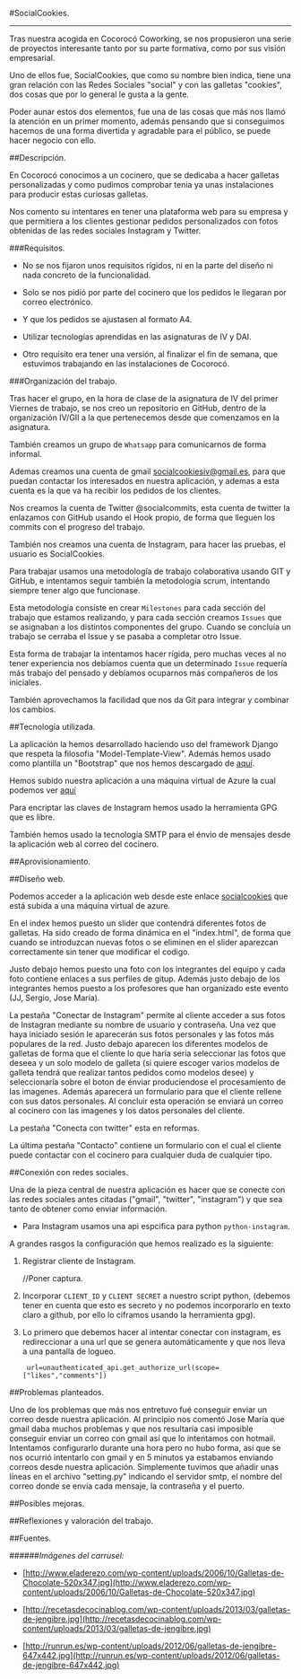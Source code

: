 #SocialCookies.
_______________

Tras nuestra acogida en  Cocorocó Coworking, se nos propusieron una serie de proyectos interesante tanto por su parte formativa, como por sus visión empresarial.

Uno de ellos fue, SocialCookies, que como su nombre bien indica, tiene una gran relación con las Redes Sociales "social" y con las galletas "cookies", dos cosas que por lo general le gusta a la gente.

Poder aunar estos dos elementos, fue una de las cosas que más nos llamó la atención en un primer momento, además pensando que si conseguimos hacemos de una forma divertida y agradable para el público, se puede hacer negocio con ello.


##Descripción.

En Cocorocó conocimos a un cocinero, que se dedicaba a hacer galletas personalizadas y como pudimos comprobar tenia ya unas instalaciones para producir estas curiosas galletas.

Nos comento su intentares en tener una plataforma web para su empresa y que permitiera a los clientes gestionar pedidos personalizados con fotos obtenidas de las redes sociales Instagram y Twitter.

###Requisitos.

- No se nos fijaron unos requisitos rígidos, ni en la parte del diseño ni nada concreto de la funcionalidad.

- Solo se nos pidió por parte del cocinero que los pedidos le llegaran por correo electrónico.

- Y que los pedidos se ajustasen al formato A4.

- Utilizar tecnologías aprendidas en las asignaturas de IV y DAI.

- Otro requisito era tener una versión, al finalizar el fin de semana, que estuvimos trabajando en las instalaciones de Cocorocó.


###Organización del trabajo.

Tras hacer el grupo, en la hora de clase de la asignatura de IV del primer Viernes de trabajo, se nos creo un repositorio en GitHub, dentro de la organización IV/GII a la que pertenecemos desde que comenzamos en la asignatura.

También creamos un grupo de ``Whatsapp`` para comunicarnos de forma informal.

Ademas creamos una cuenta de gmail socialcookiesiv@gmail.es, para que puedan contactar los interesados en nuestra aplicación, y ademas a esta cuenta es la que va ha recibir los pedidos de los clientes.

Nos creamos la cuenta de Twitter @socialcommits, esta cuenta de twitter la enlazamos con GitHub usando el Hook propio, de forma que lleguen los commits con el progreso del trabajo.


También nos creamos una cuenta de Instagram, para hacer las pruebas, el usuario es SocialCookies.

Para trabajar usamos una metodología de trabajo colaborativa usando GIT y GitHub, e intentamos seguir también la metodología scrum, intentando siempre tener algo que funcionase.

Esta metodología consiste en crear ``Milestones`` para cada sección del trabajo que estamos realizando, y para cada sección creamos ``Issues`` que se asignaban a los distintos componentes del grupo. 
Cuando se concluía un trabajo se cerraba el Issue y se pasaba a completar otro Issue.

Esta forma de trabajar la intentamos hacer rígida, pero muchas veces al no tener experiencia nos debíamos cuenta que un determinado ``Issue`` requería más trabajo del pensado y debíamos ocuparnos más compañeros de los iniciales.

También aprovechamos la facilidad que nos da Git para integrar y combinar los cambios.


##Tecnología utilizada.

La aplicación la hemos desarrollado haciendo uso del framework Django que respeta la filosofia  "Model-Template-View". Además hemos usado como plantilla un "Bootstrap" que nos hemos descargado de [aquí](http://getbootstrap.com/).

Hemos subido nuestra aplicación a una máquina virtual de Azure la cual podemos ver [aquí](http://socialcookiesiv.cloudapp.net/socialcookies/)

Para encriptar las claves de Instagram hemos usado la herramienta GPG que es libre.

También hemos usado la tecnología SMTP para el énvio de mensajes desde la aplicación web al correo del cocinero.


##Aprovisionamiento.


##Diseño web.

Podemos acceder a la aplicación web desde este enlace [socialcookies](http://socialcookiesiv.cloudapp.net/socialcookies/) que está subida a una máquina virtual de azure. 

En el index hemos puesto un slider que contendrá diferentes fotos de galletas. Ha sido creado de forma dinámica en el "index.html", de forma que cuando se introduzcan nuevas fotos o se eliminen en el slider aparezcan correctamente sin tener que modificar el codigo.

Justo debajo hemos puesto una foto con los integrantes del equipo y cada foto contiene enlaces a sus perfiles de gitup. Además justo debajo de los integrantes hemos puesto a los profesores que han organizado este evento (JJ, Sergio, Jose María).

La pestaña "Conectar de Instagram" permite al cliente acceder a sus fotos de Instagran mediante su nombre de usuario y contraseña. Una vez que haya iniciado sesión le aparecerán sus fotos personales y las fotos más populares de la red. Justo debajo aparecen los diferentes modelos de galletas de forma que el cliente lo que haría seria seleccionar las fotos que deseea y un solo modelo de galleta (si quiere escoger varios modelos de galleta tendrá que realizar tantos pedidos como modelos desee) y seleccionaría sobre el boton de énviar produciendose el procesamiento de las imagenes. Además aparecerá un formulario para que el cliente rellene con sus datos personales. Al concluir esta operación se enviará un correo al cocinero con las imagenes y los datos personales del cliente.

La pestaña "Conecta con twitter" esta en reformas.

La última pestaña "Contacto" contiene un formulario con el cual el cliente puede contactar con el cocinero para cualquier duda de cualquier tipo.


##Conexión con redes sociales.


Una de la pieza central de nuestra aplicación es hacer que se conecte con las redes sociales antes citadas ("gmail", "twitter", "instagram") y que sea tanto de obtener como enviar información.

- Para Instagram usamos una api espcifica  para python ``python-instagram``.

A grandes rasgos la configuración que hemos realizado es la siguiente:

1. Registrar cliente de Instagram.

	//Poner captura.
2. Incorporar ``CLIENT_ID`` y ``CLIENT SECRET`` a nuestro script python, (debemos tener en cuenta que esto es secreto y no podemos incorporarlo en texto claro a github, por ello lo ciframos usando la herramienta gpg).

3. Lo primero que debemos hacer al intentar conectar con instagram, es redireccionar a una url que se genera automáticamente y que nos lleva a una pantalla de logueo.

		url=unauthenticated_api.get_authorize_url(scope=["likes","comments"]) 
	



##Problemas planteados.

Uno de los problemas que más nos entretuvo fué conseguir enviar un correo desde nuestra aplicación. Al principio nos comentó Jose María que gmail daba muchos problemas y que nos resultaría casi imposible conseguir enviar un correo con gmail así que lo intentamos con hotmail. Intentamos configurarlo durante una hora pero no hubo forma, así que se nos ocurrió intentarlo con gmail y en 5 minutos ya estabamos enviando correos desde nuestra aplicación. Simplemente tuvimos que añadir unas líneas en el archivo "setting.py" indicando el servidor smtp, el nombre del correo donde se envía cada mensaje, la contraseña y el puerto.

##Posibles mejoras.

##Reflexiones y valoración del trabajo.

##Fuentes.

######_Imágenes del carrusel:_
- [http://www.eladerezo.com/wp-content/uploads/2006/10/Galletas-de-Chocolate-520x347.jpg](http://www.eladerezo.com/wp-content/uploads/2006/10/Galletas-de-Chocolate-520x347.jpg)

- [http://recetasdecocinablog.com/wp-content/uploads/2013/03/galletas-de-jengibre.jpg](http://recetasdecocinablog.com/wp-content/uploads/2013/03/galletas-de-jengibre.jpg)

- [http://runrun.es/wp-content/uploads/2012/06/galletas-de-jengibre-647x442.jpg](http://runrun.es/wp-content/uploads/2012/06/galletas-de-jengibre-647x442.jpg)











